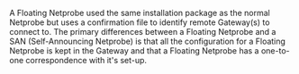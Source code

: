 A Floating Netprobe used the same installation package as the normal Netprobe but uses a confirmation file to identify remote Gateway(s) to connect to. The primary differences between a Floating Netprobe and a SAN (Self-Announcing Netprobe) is that all the configuration for a Floating Netprobe is kept in the Gateway and that a Floating Netprobe has a one-to-one correspondence with it's set-up.